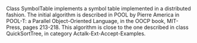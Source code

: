 Class SymbolTable implements a symbol table implemented in a distributed fashion.
The initial algorithm is described in POOL by Pierre America in POOL-T: a Parallel Object-Oriented Language, in the OOCP book, MIT-Press, pages 213-218.
This algorithm is close to the one described in class QuickSortTree, in category Actalk-Ext-Accept-Examples.